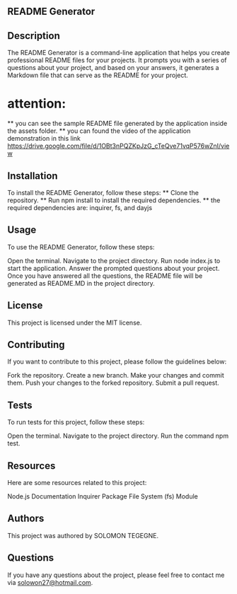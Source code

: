 ## README Generator
## Description
The README Generator is a command-line application that helps you create professional README files for your projects. It prompts you with a series of questions about your project, and based on your answers, it generates a Markdown file that can serve as the README for your project.

# attention:
** you can see the sample README file generated by the application inside the assets folder.
** you can found the video of the application demonstration in this link https://drive.google.com/file/d/1OBt3nPQZKpJzG_cTeQve71vqP576wZnI/view

## Installation
To install the README Generator, follow these steps:
** Clone the repository.
** Run npm install to install the required dependencies.
** the required dependencies are: inquirer, fs, and dayjs
## Usage
To use the README Generator, follow these steps:

Open the terminal.
Navigate to the project directory.
Run node index.js to start the application.
Answer the prompted questions about your project.
Once you have answered all the questions, the README file will be generated as README.MD in the project directory.

## License
This project is licensed under the MIT license.

## Contributing
If you want to contribute to this project, please follow the guidelines below:

Fork the repository.
Create a new branch.
Make your changes and commit them.
Push your changes to the forked repository.
Submit a pull request.
## Tests
To run tests for this project, follow these steps:

Open the terminal.
Navigate to the project directory.
Run the command npm test.
## Resources
Here are some resources related to this project:

Node.js Documentation
Inquirer Package
File System (fs) Module
## Authors
This project was authored by SOLOMON TEGEGNE.

## Questions
If you have any questions about the project, please feel free to contact me via solowon27@hotmail.com.

